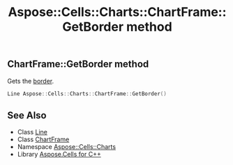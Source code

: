 ﻿---
title: Aspose::Cells::Charts::ChartFrame::GetBorder method
linktitle: GetBorder
second_title: Aspose.Cells for C++ API Reference
description: 'Aspose::Cells::Charts::ChartFrame::GetBorder method. Gets the border in C++.'
type: docs
weight: 2200
url: /cpp/aspose.cells.charts/chartframe/getborder/
---
## ChartFrame::GetBorder method


Gets the [border](../).

```cpp
Line Aspose::Cells::Charts::ChartFrame::GetBorder()
```

## See Also

* Class [Line](../../../aspose.cells.drawing/line/)
* Class [ChartFrame](../)
* Namespace [Aspose::Cells::Charts](../../)
* Library [Aspose.Cells for C++](../../../)
